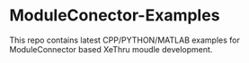# ModuleConector-Examples
This repo contains latest CPP/PYTHON/MATLAB examples for ModuleConnector based XeThru moudle development. 
